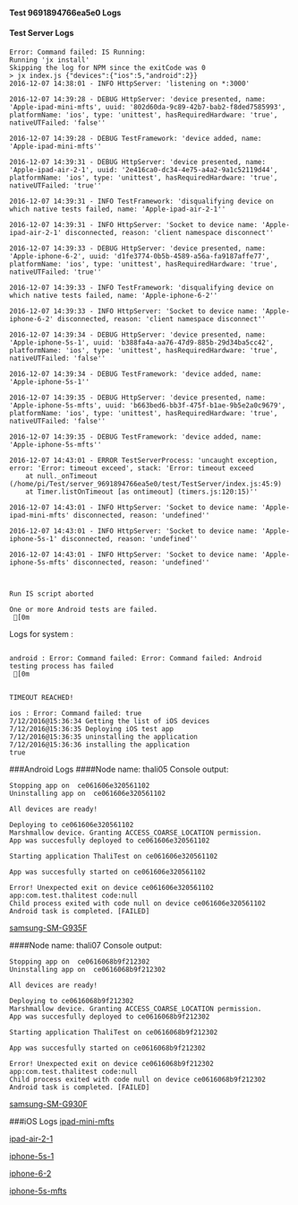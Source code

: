 #### Test 9691894766ea5e0 Logs

#### Test Server Logs
```
Error: Command failed: IS Running:
Running 'jx install'
Skipping the log for NPM since the exitCode was 0
> jx index.js {"devices":{"ios":5,"android":2}}
2016-12-07 14:38:01 - INFO HttpServer: 'listening on *:3000'

2016-12-07 14:39:28 - DEBUG HttpServer: 'device presented, name: 'Apple-ipad-mini-mfts', uuid: '802d60da-9c89-42b7-bab2-f8ded7585993', platformName: 'ios', type: 'unittest', hasRequiredHardware: 'true', nativeUTFailed: 'false''

2016-12-07 14:39:28 - DEBUG TestFramework: 'device added, name: 'Apple-ipad-mini-mfts''

2016-12-07 14:39:31 - DEBUG HttpServer: 'device presented, name: 'Apple-ipad-air-2-1', uuid: '2e416ca0-dc34-4e75-a4a2-9a1c52119d44', platformName: 'ios', type: 'unittest', hasRequiredHardware: 'true', nativeUTFailed: 'true''

2016-12-07 14:39:31 - INFO TestFramework: 'disqualifying device on which native tests failed, name: 'Apple-ipad-air-2-1''

2016-12-07 14:39:31 - INFO HttpServer: 'Socket to device name: 'Apple-ipad-air-2-1' disconnected, reason: 'client namespace disconnect''

2016-12-07 14:39:33 - DEBUG HttpServer: 'device presented, name: 'Apple-iphone-6-2', uuid: 'd1fe3774-0b5b-4589-a56a-fa9187affe77', platformName: 'ios', type: 'unittest', hasRequiredHardware: 'true', nativeUTFailed: 'true''

2016-12-07 14:39:33 - INFO TestFramework: 'disqualifying device on which native tests failed, name: 'Apple-iphone-6-2''

2016-12-07 14:39:33 - INFO HttpServer: 'Socket to device name: 'Apple-iphone-6-2' disconnected, reason: 'client namespace disconnect''

2016-12-07 14:39:34 - DEBUG HttpServer: 'device presented, name: 'Apple-iphone-5s-1', uuid: 'b388fa4a-aa76-47d9-885b-29d34ba5cc42', platformName: 'ios', type: 'unittest', hasRequiredHardware: 'true', nativeUTFailed: 'false''

2016-12-07 14:39:34 - DEBUG TestFramework: 'device added, name: 'Apple-iphone-5s-1''

2016-12-07 14:39:35 - DEBUG HttpServer: 'device presented, name: 'Apple-iphone-5s-mfts', uuid: 'b663bed6-bb3f-475f-b1ae-9b5e2a0c9679', platformName: 'ios', type: 'unittest', hasRequiredHardware: 'true', nativeUTFailed: 'false''

2016-12-07 14:39:35 - DEBUG TestFramework: 'device added, name: 'Apple-iphone-5s-mfts''

2016-12-07 14:43:01 - ERROR TestServerProcess: 'uncaught exception, error: 'Error: timeout exceed', stack: 'Error: timeout exceed
    at null._onTimeout (/home/pi/Test/server_9691894766ea5e0/test/TestServer/index.js:45:9)
    at Timer.listOnTimeout [as ontimeout] (timers.js:120:15)''

2016-12-07 14:43:01 - INFO HttpServer: 'Socket to device name: 'Apple-ipad-mini-mfts' disconnected, reason: 'undefined''

2016-12-07 14:43:01 - INFO HttpServer: 'Socket to device name: 'Apple-iphone-5s-1' disconnected, reason: 'undefined''

2016-12-07 14:43:01 - INFO HttpServer: 'Socket to device name: 'Apple-iphone-5s-mfts' disconnected, reason: 'undefined''


 
Run IS script aborted
 
One or more Android tests are failed.
 [0m

```


Logs for system : 
```

android : Error: Command failed: Error: Command failed: Android testing process has failed
 [0m


TIMEOUT REACHED!

ios : Error: Command failed: true
7/12/2016@15:36:34 Getting the list of iOS devices 
7/12/2016@15:36:35 Deploying iOS test app 
7/12/2016@15:36:35 uninstalling the application 
7/12/2016@15:36:36 installing the application 
true

```
###Android Logs
####Node name: thali05
Console output:
```
Stopping app on  ce061606e320561102
Uninstalling app on  ce061606e320561102

All devices are ready!

Deploying to ce061606e320561102
Marshmallow device. Granting ACCESS_COARSE_LOCATION permission.
App was succesfully deployed to ce061606e320561102

Starting application ThaliTest on ce061606e320561102

App was succesfully started on ce061606e320561102

Error! Unexpected exit on device ce061606e320561102 app:com.test.thalitest code:null 
Child process exited with code null on device ce061606e320561102
Android task is completed. [FAILED]
```
[samsung-SM-G935F](https://github.com/ThaliTester/TestResults/blob/9691894766ea5e0_Implemented_iOS_native-mode_functionality__900___1585___1611_squid48/thali05_samsung-SM-G935F.md)

####Node name: thali07
Console output:
```
Stopping app on  ce0616068b9f212302
Uninstalling app on  ce0616068b9f212302

All devices are ready!

Deploying to ce0616068b9f212302
Marshmallow device. Granting ACCESS_COARSE_LOCATION permission.
App was succesfully deployed to ce0616068b9f212302

Starting application ThaliTest on ce0616068b9f212302

App was succesfully started on ce0616068b9f212302

Error! Unexpected exit on device ce0616068b9f212302 app:com.test.thalitest code:null 
Child process exited with code null on device ce0616068b9f212302
Android task is completed. [FAILED]
```
[samsung-SM-G930F](https://github.com/ThaliTester/TestResults/blob/9691894766ea5e0_Implemented_iOS_native-mode_functionality__900___1585___1611_squid48/thali07_samsung-SM-G930F.md)


###iOS Logs
[ipad-mini-mfts](https://github.com/ThaliTester/TestResults/blob/9691894766ea5e0_Implemented_iOS_native-mode_functionality__900___1585___1611_squid48/iOS_ipad-mini-mfts.md)

[ipad-air-2-1](https://github.com/ThaliTester/TestResults/blob/9691894766ea5e0_Implemented_iOS_native-mode_functionality__900___1585___1611_squid48/iOS_ipad-air-2-1.md)

[iphone-5s-1](https://github.com/ThaliTester/TestResults/blob/9691894766ea5e0_Implemented_iOS_native-mode_functionality__900___1585___1611_squid48/iOS_iphone-5s-1.md)

[iphone-6-2](https://github.com/ThaliTester/TestResults/blob/9691894766ea5e0_Implemented_iOS_native-mode_functionality__900___1585___1611_squid48/iOS_iphone-6-2.md)

[iphone-5s-mfts](https://github.com/ThaliTester/TestResults/blob/9691894766ea5e0_Implemented_iOS_native-mode_functionality__900___1585___1611_squid48/iOS_iphone-5s-mfts.md)




